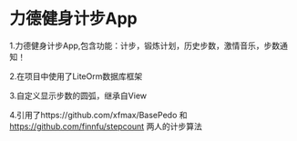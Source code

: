 ﻿# 力德健身计步App

1.力德健身计步App,包含功能：计步，锻炼计划，历史步数，激情音乐，步数通知！

2.在项目中使用了LiteOrm数据库框架

3.自定义显示步数的圆弧，继承自View

4.引用了https://github.com/xfmax/BasePedo 和 https://github.com/finnfu/stepcount 两人的计步算法